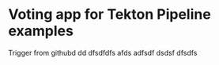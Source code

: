 # Voting app for Tekton Pipeline examples
Trigger from githubd
dd
dfsdfdfs
afds
adfsdf
dsdsf
dfsdfs
